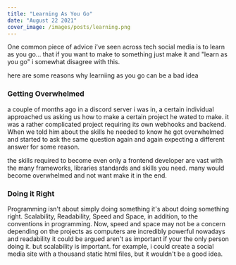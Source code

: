 ```yaml
---
title: "Learning As You Go"
date: "August 22 2021"
cover_image: /images/posts/learning.png
---
```


One common piece of advice i've seen across tech social media is to learn as you go... that if you want to make to something just make it and "learn as you go" i somewhat disagree with this.

here are some reasons why learniing as you go can be a bad idea

### Getting Overwhelmed

a couple of months ago in a discord server i was in, a certain individual approached us asking us how to make a certain project he wated to make. it was a rather complicated project requiring its own webhooks and backend. When we told him about the skills he needed to know he got overwhelmed and started to ask the same question again and again expecting a different answer for some reason.

the skills required to become even only a frontend developer are vast with the many frameworks, libraries standards and skills you need. many would become overwhelmed and not want make it in the end.

### Doing it Right

Programming isn't about simply doing something it's about doing something right. Scalability, Readability, Speed and Space, in addition, to the conventions in programming. Now, speed and space may not be a concern depending on the projects as computers are incredibly powerful nowadays and readability it could be argued aren't as important if your the only person doing it. but scalability is important. for example, i could create a social media site with a thousand static html files, but it wouldn't be a good idea.
